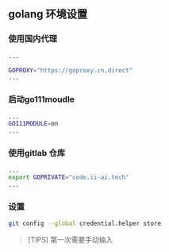 ## golang 环境设置

### 使用国内代理

```bash
...

GOPROXY="https://goproxy.cn,direct"
...

```

### 启动go111moudle

```bash
...
GO111MODULE=on
...

```

### 使用gitlab 仓库


```bash
...
export GOPRIVATE="code.ii-ai.tech"
...
```

### 设置


```bash
git config --global credential.helper store

```

> [TIPS] 第一次需要手动输入